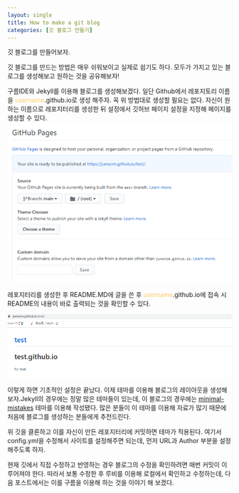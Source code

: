 ```yaml
---
layout: single
title: How to make a git blog
categories: [깃 블로그 만들기]
---
```


깃 블로그를 만들어보자.

깃 블로그를 만드는 방법은 매우 쉬워보이고 실제로 쉽기도 하다.
모두가 가지고 있는 블로그를 생성해보고 원하는 것을 공유해보자!

구름IDE와 Jekyll를 이용해 블로그를 생성해보겠다.
일단 Github에서 레포지토리 이름을 <font color= '#ffcc66' >username</font>.github.io로 생성 해주자. 꼭 위 방법대로 생성할 필요는 없다. 자신이 원하는 이름으로 레포지터리를 생성한 뒤 설정에서 깃허브 페이지 설정을 지정해 페이지를 생성할 수 있다. 
![example_gitsettings](/img/ex_post_1/ex1_gitsettings.png)

레포지터리를 생성한 후 README.MD에 글을 쓴 후 <font color= '#ffcc66' >username</font>.github.io에 접속 시 README의 내용이 바로 출력되는 것을 확인할 수 있다. 

![example_website](/img/ex_post_1/ex2_web.png)

이렇게 하면 기초적인 설정은 끝났다. 이제 테마를 이용해 블로그의 레이아웃을 생성해보자.Jekyll의 경우에는 정말 많은 테마들이 있는데, 이 블로그의 경우에는 [minimal-mistakes](https://github.com/mmistakes/minimal-mistakes) 테마를 이용해 작성됐다. 많은 분들이 이 테마를 이용해 자료가 많기 때문에 처음에 블로그를 생성하는 분들에게 추천드린다. 

 위 깃을 클론하고 이를 자신이 만든 레포지터리에 커밋하면 테마가 적용된다. 여기서 config.yml을 수정해서 사이트를 설정해주면 되는데, 먼저 URL과 Author 부분을 설정해주도록 하자. 
 
 
 현재 깃에서 직접 수정하고 반영하는 경우 블로그의 수정을 확인하려면 매번 커밋이 이루어져야 한다. 따라서 보통 수정한 후 루비를 이용해 로컬에서 확인하고 수정하는데, 다음 포스트에서는 이를 구름을 이용해 하는 것을 이야기 해 보겠다.